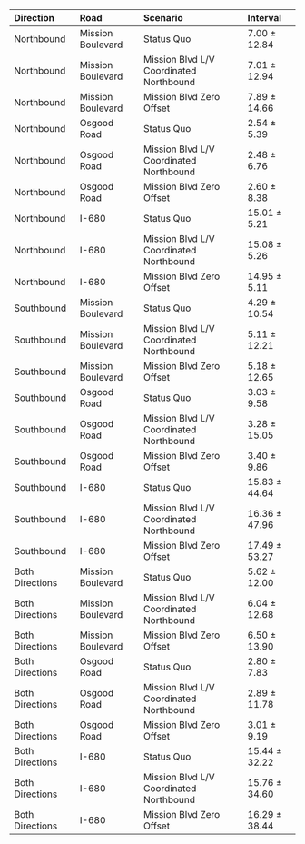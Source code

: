| Direction       | Road              | Scenario                                | Interval      |
|:----------------|:------------------|:----------------------------------------|:--------------|
| Northbound      | Mission Boulevard | Status Quo                              | 7.00 ± 12.84  |
| Northbound      | Mission Boulevard | Mission Blvd L/V Coordinated Northbound | 7.01 ± 12.94  |
| Northbound      | Mission Boulevard | Mission Blvd Zero Offset                | 7.89 ± 14.66  |
| Northbound      | Osgood Road       | Status Quo                              | 2.54 ± 5.39   |
| Northbound      | Osgood Road       | Mission Blvd L/V Coordinated Northbound | 2.48 ± 6.76   |
| Northbound      | Osgood Road       | Mission Blvd Zero Offset                | 2.60 ± 8.38   |
| Northbound      | I-680             | Status Quo                              | 15.01 ± 5.21  |
| Northbound      | I-680             | Mission Blvd L/V Coordinated Northbound | 15.08 ± 5.26  |
| Northbound      | I-680             | Mission Blvd Zero Offset                | 14.95 ± 5.11  |
| Southbound      | Mission Boulevard | Status Quo                              | 4.29 ± 10.54  |
| Southbound      | Mission Boulevard | Mission Blvd L/V Coordinated Northbound | 5.11 ± 12.21  |
| Southbound      | Mission Boulevard | Mission Blvd Zero Offset                | 5.18 ± 12.65  |
| Southbound      | Osgood Road       | Status Quo                              | 3.03 ± 9.58   |
| Southbound      | Osgood Road       | Mission Blvd L/V Coordinated Northbound | 3.28 ± 15.05  |
| Southbound      | Osgood Road       | Mission Blvd Zero Offset                | 3.40 ± 9.86   |
| Southbound      | I-680             | Status Quo                              | 15.83 ± 44.64 |
| Southbound      | I-680             | Mission Blvd L/V Coordinated Northbound | 16.36 ± 47.96 |
| Southbound      | I-680             | Mission Blvd Zero Offset                | 17.49 ± 53.27 |
| Both Directions | Mission Boulevard | Status Quo                              | 5.62 ± 12.00  |
| Both Directions | Mission Boulevard | Mission Blvd L/V Coordinated Northbound | 6.04 ± 12.68  |
| Both Directions | Mission Boulevard | Mission Blvd Zero Offset                | 6.50 ± 13.90  |
| Both Directions | Osgood Road       | Status Quo                              | 2.80 ± 7.83   |
| Both Directions | Osgood Road       | Mission Blvd L/V Coordinated Northbound | 2.89 ± 11.78  |
| Both Directions | Osgood Road       | Mission Blvd Zero Offset                | 3.01 ± 9.19   |
| Both Directions | I-680             | Status Quo                              | 15.44 ± 32.22 |
| Both Directions | I-680             | Mission Blvd L/V Coordinated Northbound | 15.76 ± 34.60 |
| Both Directions | I-680             | Mission Blvd Zero Offset                | 16.29 ± 38.44 |